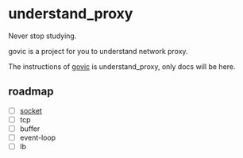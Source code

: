 # understand_proxy

Never stop studying.

govic is a project for you to understand network proxy.

The instructions of [govic](https://github.com/fs7744/govic) is understand_proxy, only docs will be here.

## roadmap

- [ ] [socket](socket/readme.md)
- [ ] tcp
- [ ] buffer
- [ ] event-loop
- [ ] lb
